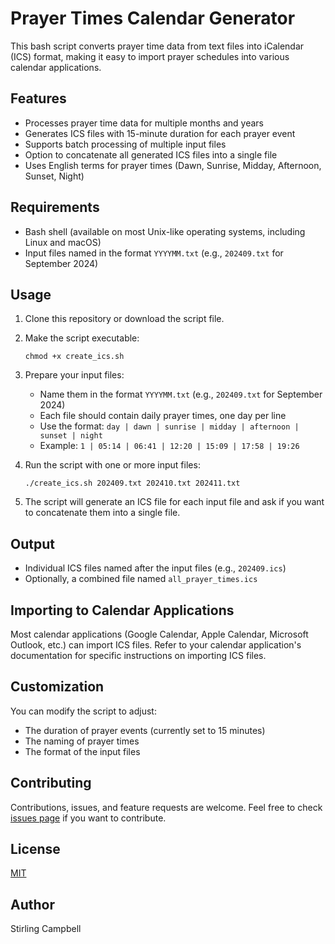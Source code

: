 # Prayer Times Calendar Generator

This bash script converts prayer time data from text files into iCalendar (ICS) format, making it easy to import prayer schedules into various calendar applications.

## Features

- Processes prayer time data for multiple months and years
- Generates ICS files with 15-minute duration for each prayer event
- Supports batch processing of multiple input files
- Option to concatenate all generated ICS files into a single file
- Uses English terms for prayer times (Dawn, Sunrise, Midday, Afternoon, Sunset, Night)

## Requirements

- Bash shell (available on most Unix-like operating systems, including Linux and macOS)
- Input files named in the format `YYYYMM.txt` (e.g., `202409.txt` for September 2024)

## Usage

1. Clone this repository or download the script file.

2. Make the script executable:
   ```
   chmod +x create_ics.sh
   ```

3. Prepare your input files:
   - Name them in the format `YYYYMM.txt` (e.g., `202409.txt` for September 2024)
   - Each file should contain daily prayer times, one day per line
   - Use the format: `day | dawn | sunrise | midday | afternoon | sunset | night`
   - Example: `1 | 05:14 | 06:41 | 12:20 | 15:09 | 17:58 | 19:26`

4. Run the script with one or more input files:
   ```
   ./create_ics.sh 202409.txt 202410.txt 202411.txt
   ```

5. The script will generate an ICS file for each input file and ask if you want to concatenate them into a single file.

## Output

- Individual ICS files named after the input files (e.g., `202409.ics`)
- Optionally, a combined file named `all_prayer_times.ics`

## Importing to Calendar Applications

Most calendar applications (Google Calendar, Apple Calendar, Microsoft Outlook, etc.) can import ICS files. Refer to your calendar application's documentation for specific instructions on importing ICS files.

## Customization

You can modify the script to adjust:
- The duration of prayer events (currently set to 15 minutes)
- The naming of prayer times
- The format of the input files

## Contributing

Contributions, issues, and feature requests are welcome. Feel free to check [issues page](link-to-your-issues-page) if you want to contribute.

## License

[MIT](https://choosealicense.com/licenses/mit/) 

## Author

Stirling Campbell
